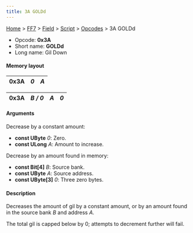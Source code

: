 ```yaml
---
title: 3A GOLDd
---
```


[Home](/Main%20Page.md) > [FF7](/FF7.md) > [Field](/FF7/Field.md) > [Script](/FF7/Field/Script.md) > [Opcodes](/FF7/Field/Script/Opcodes.md) > 3A GOLDd

-   Opcode: **0x3A**
-   Short name: **GOLDd**
-   Long name: Gil Down

#### Memory layout

| 0x3A | *0* | *A* |
|------|-----|-----|

| 0x3A | *B / 0* | *A* | *0* |
|------|---------|-----|-----|

#### Arguments

Decrease by a constant amount:

-   **const UByte** *0*: Zero.
-   **const ULong** *A*: Amount to increase.

Decrease by an amount found in memory:

-   **const Bit\[4\]** *B*: Source bank.
-   **const UByte** *A*: Source address.
-   **const UByte\[3\]** *0*: Three zero bytes.

#### Description

Decreases the amount of gil by a constant amount, or by an amount found
in the source bank *B* and address *A*.

The total gil is capped below by 0; attempts to decrement further will
fail.

